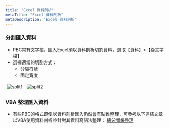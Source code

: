 ```yaml
---
title: "Excel 資料剖析"
metaTitle: "Excel 資料剖析"
metaDescription: "Excel 資料剖析"
---
```


### 分割匯入資料

- PBC常有文字檔，匯入Excel須以資料剖析切割資料，選取【資料】>【從文字檔】
- 選擇適當的切割方式：
    - 分隔符號
    - 固定寬度

<img src="https://imgur.com/Ntq3ISL.png" style="margin:5px"  alt="split1" />
<img src="https://imgur.com/xClmf5n.png" style="margin:5px"  alt="split2" />

### VBA 整理匯入資料

- 有些PBC的格式即使以資料剖析匯入仍然會有點難整理，可參考以下連結文章以VBA使用資料剖析並針對其資料寫語法整理：
[總分類帳整理](https://www.ptt.cc/bbs/Accounting/M.1553389230.A.DA9.html)
